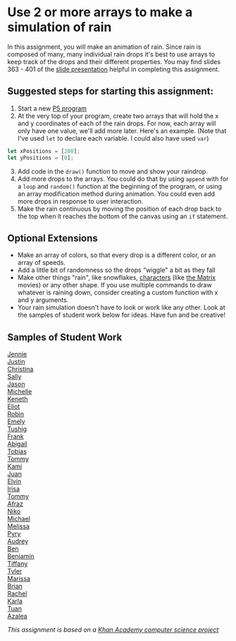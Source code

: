 Use 2 or more arrays to make a simulation of rain
==================== 
In this assignment, you will make an animation of rain. Since rain is composed of many, many individual rain drops it's best to use arrays to keep track of the drops and their different properties. You may find slides 363 - 401 of the [slide presentation](https://docs.google.com/presentation/d/1fm_Di0qR4HpRWTf8tJtcW3u5by3OrilfXIPZ517K1js/edit?usp=sharing) helpful in completing this assignment.

Suggested steps for starting this assignment:
-----------------------------------------------
1. Start a new [P5 program](https://editor.p5js.org/)
2. At the very top of your program, create two arrays that will hold the x and y coordinates of each of the rain drops. For now, each array will only have one value, we'll add more later. Here's an example. (Note that I've used `let` to declare each variable. I could also have used `var`)
```javascript
let xPositions = [200];
let yPositions = [0];
```
3. Add code in the `draw()` function to move and show your raindrop.
4. Add more drops to the arrays. You could do that by using `append` with for a `loop` and `random()` function at the beginning of the program, or using an array modification method during animation. You could even add more drops in response to user interaction.
5. Make the rain continuous by moving the position of each drop back to the top when it reaches the bottom of the canvas using an `if` statement.

Optional Extensions
---------------------
* Make an array of colors, so that every drop is a different color, or an array of speeds.
* Add a little bit of randomness so the drops "wiggle" a bit as they fall
* Make other things "rain", like snowflakes, [characters](https://unicode-table.com/) (like [the Matrix](https://www.youtube.com/watch?v=kqUR3KtWbTk) movies) or any other shape. If you use multiple commands to draw whatever is raining down, consider creating a custom function with x and y arguments. 
* Your rain simulation doesn't have to look or work like any other. Look at the samples of student work below for ideas. Have fun and be creative!

Samples of Student Work
-----------------------
[Jennie](https://editor.p5js.org/jilin20/present/X8a1q4YRp)   
[Justin](https://editor.p5js.org/juwu14/present/tc5mrsX36)   
[Christina](https://editor.p5js.org/chchan10/present/YgRjjan8E)   
[Sally](https://editor.p5js.org/sahong3/present/WUN2K9US8)   
[Jason](https://editor.p5js.org/jawong32/present/R499Ja2oK)   
[Michelle](https://editor.p5js.org/michelle0/present/4P4Qu-yT9)    
[Keneth](https://editor.p5js.org/kelee20/present/_xw8d2B-p)   
[Eliot](https://editor.p5js.org/elchen/present/5NuEKVqZ3)   
[Robin](https://editor.p5js.org/rowin/present/Qxar0uiJ5)   
[Emely](https://editor.p5js.org/emsarcenobravo/present/I1xsBDRmw)   
[Tushig](https://editor.p5js.org/Tushig.itgel/present/wDM-1HItD)   
[Frank](https://editor.p5js.org/frshi/present/EULzXU7_h)   
[Abigail](https://editor.p5js.org/abupton/present/BdmAYYdZc)    
[Tobias](https://editor.p5js.org/tozuercher/present/E57V5LADh)   
[Tommy](https://editor.p5js.org/toyu3/present/tn4LS0hrOx)   
[Kami](https://editor.p5js.org/kawang7/present/X6ZUwXJXd)   
[Juan](https://editor.p5js.org/jucalvohuerta/present/4tpWriGlj)   
[Elvin](https://editor.p5js.org/elli1/present/kNo7XO6T2)   
[Irisa](https://editor.p5js.org/irchu1/present/FkLzNribp)   
[Tommy](https://editor.p5js.org/Touyen/present/0q-4MqhLx)   
[Afraz](https://editor.p5js.org/afshaikh/present/LSfoofDky)   
[Niko](https://editor.p5js.org/NikoTsu/present/Eqe0svqe4)    
[Michael](https://editor.p5js.org/mimui/present/Gw8MZ2FAx)   
[Melissa](https://editor.p5js.org/metam3/present/ctKyOoo5Z)   
[Pyry](https://editor.p5js.org/pymiettinen/present/B08VigQ3d)   
[Audrey](https://editor.p5js.org/AudreyLau8/present/xsHqkc8BOK)   
[Ben](https://editor.p5js.org/bewong4/present/YfUA_Ey9p)    
[Benjamin](https://editor.p5js.org/benhan/present/H8nMbM33B)   
[Tiffany](https://editor.p5js.org/titse/present/jwLonv5rU)   
[Tyler](https://editor.p5js.org/tylee2/present/wrO28FOcH)   
[Marissa](https://editor.p5js.org/maholmes/present/3m06nKRKf)   
[Brian](https://editor.p5js.org/brsen/present/YKPpaCvkL)   
[Rachel](https://editor.p5js.org/raroyer/present/zc7CyH8Tt)   
[Karla](https://editor.p5js.org/kanguyen/present/A4ceHiL_N)   
[Tuan](https://editor.p5js.org/tuduong1/present/Tn03zZ_MJ)   
[Azalea](https://editor.p5js.org/Azalea/present/Z5sVVRCZi)   
   
      
*This assignment is based on a [Khan Academy computer science project](https://www.khanacademy.org/computing/computer-programming/programming/arrays/pp/project-make-it-rain)*         

